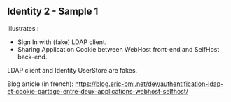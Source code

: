 ## Identity 2 - Sample 1

Illustrates : 

* Sign In with (fake) LDAP client.
* Sharing Application Cookie between WebHost front-end and SelfHost back-end.

LDAP client and Identity UserStore are fakes.

Blog article (in french): https://blog.eric-bml.net/dev/authentification-ldap-et-cookie-partage-entre-deux-applications-webhost-selfhost/
